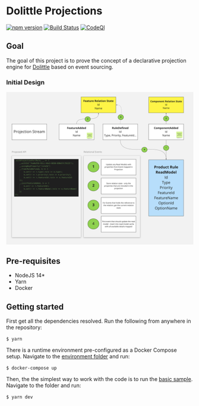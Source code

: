 # Dolittle Projections

[![npm version](https://badge.fury.io/js/%40dolittle%2Fprojections.svg)](https://badge.fury.io/js/%40dolittle%2Fprojections)
[![Build Status](https://github.com/dolittle-entropy/projections/workflows/TypeScript%20Library%20CI%2FCD/badge.svg)](https://github.com/dolittle-entropy/projections/actions?query=workflow%3A%22TypeScript+Library+CI%2FCD%22)
[![CodeQl](https://github.com/dolittle-entropy/projections/workflows/CodeQL/badge.svg)](https://github.com/dolittle-entropy/projections/actions?query=workflow%3ACodeQL)

## Goal

The goal of this project is to prove the concept of a declarative projection engine for [Dolittle](https://dolittle.io) based on event sourcing.
### Initial Design

![](./initial_design.png)

## Pre-requisites

- NodeJS 14*
- Yarn
- Docker

## Getting started

First get all the dependencies resolved. Run the following from anywhere in the repository:

```shell
$ yarn
```

There is a runtime environment pre-configured as a Docker Compose setup.
Navigate to the [environment folder](./Samples/Environment) and run:

```shell
$ docker-compose up
```

Then, the the simplest way to work with the code is to run the [basic sample](./Samples/Basic).
Navigate to the folder and run:

```shell
$ yarn dev
```
